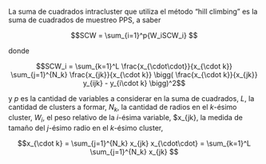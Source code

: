La suma de cuadrados intracluster que utiliza el método “hill climbing” 
es la suma de cuadrados de muestreo PPS, a saber

```math
SCW = \sum_{i=1}^p{W_iSCW_i} 
```

donde

```math
SCW_i = \sum_{k=1}^L \frac{x_{\cdot\cdot}}{x_{\cdot k}}
        \sum_{j=1}^{N_k} \frac{x_{jk}}{x_{\cdot k}}
        \bigg( \frac{x_{\cdot k}}{x_{jk}} y_{ijk} - y_{i\cdot k} \bigg)^2
```

y 
$`p`$ es la cantidad de variables a considerar en la suma de cuadrados,
$`L`$, la cantidad de clusters a formar,
$N_k$, la cantidad de radios en el $k$-ésimo cluster,
$W_i$, el peso relativo de la $i$-ésima variable,
$x_{jk}, la medida de tamaño del $j$-ésimo radio en el $k$-ésimo cluster,

```math
x_{\cdot k} = \sum_{j=1}^{N_k} x_{jk}

x_{\cdot\cdot} = \sum_{k=1}^L \sum_{j=1}^{N_k} x_{jk}

```